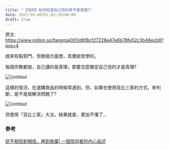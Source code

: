 ```yaml
---
title: "【信仰】如何知道自己信的是不是真理?"
date: 2023-04-06T01:03:20+08:00
draft: true
---
```


原文: https://www.notion.so/fangmai001/d6f8cf27228e47e8b78fe52c3b48ecb9?pvs=4

說來有點邪門，但換個方面想，其實挺哲學的。

每個宗教都說，自己講的是真理，那要怎麼確定自己信的才是真理?

![Untitled](https://s3-us-west-2.amazonaws.com/secure.notion-static.com/d9a6d8ad-f60c-4230-9269-d868b22d5bc1/Untitled.png)

這樣的情況，在選購商品的時候常遇到，但，如果也使用貨比三家的方式，來判斷，是不是就解決問題了?

![Untitled](https://s3-us-west-2.amazonaws.com/secure.notion-static.com/0f3f09b3-d747-459c-a896-f360ac734f6a/Untitled.png)

但使用「貨比三家」大法，結果就是，更加不懂了…

### 參考

[從不相信到相信，再到放棄| 一個信仰者的内心自述](https://www.youtube.com/watch?v=bI_4qlmL2eQ)
